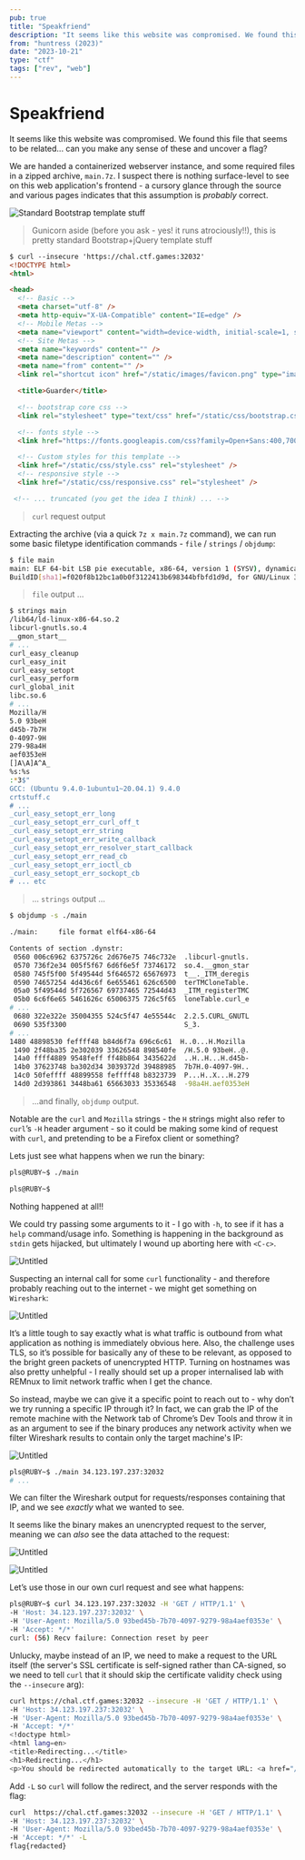 ```yaml
---
pub: true
title: "Speakfriend"
description: "It seems like this website was compromised. We found this file that seems to be related... can you make any sense of these and uncover a flag?"
from: "huntress (2023)"
date: "2023-10-21"
type: "ctf"
tags: ["rev", "web"]
---
```


# Speakfriend

<aside>
It seems like this website was compromised. We found this file that seems to be related... can you make any sense of these and uncover a flag?
</aside>

We are handed a containerized webserver instance, and some required files in a zipped archive, `main.7z`. I suspect there is nothing surface-level to see on this web application's frontend - a
cursory glance through the source and various pages indicates that this assumption is *probably* correct.

![Standard Bootstrap template stuff](/img/speakfriend_img/Untitled.png)

> Gunicorn aside (before you ask - yes! it runs atrociously!!), this is pretty standard Bootstrap+jQuery template stuff

```html
$ curl --insecure 'https://chal.ctf.games:32032'
<!DOCTYPE html>
<html>

<head>
  <!-- Basic -->
  <meta charset="utf-8" />
  <meta http-equiv="X-UA-Compatible" content="IE=edge" />
  <!-- Mobile Metas -->
  <meta name="viewport" content="width=device-width, initial-scale=1, shrink-to-fit=no" />
  <!-- Site Metas -->
  <meta name="keywords" content="" />
  <meta name="description" content="" />
  <meta name="from" content="" />
  <link rel="shortcut icon" href="/static/images/favicon.png" type="image/x-icon">

  <title>Guarder</title>

  <!-- bootstrap core css -->
  <link rel="stylesheet" type="text/css" href="/static/css/bootstrap.css" />

  <!-- fonts style -->
  <link href="https://fonts.googleapis.com/css?family=Open+Sans:400,700|Poppins:400,6&di ... " />

  <!-- Custom styles for this template -->
  <link href="/static/css/style.css" rel="stylesheet" />
  <!-- responsive style -->
  <link href="/static/css/responsive.css" rel="stylesheet" />

 <!-- ... truncated (you get the idea I think) ... -->
```
> `curl` request output

Extracting the archive (via a quick `7z x main.7z` command), we can run some basic filetype identification commands - `file` / `strings` / `objdump`:

```bash
$ file main
main: ELF 64-bit LSB pie executable, x86-64, version 1 (SYSV), dynamically linked, interpreter /lib64/ld-linux-x86-64.so.2, \
BuildID[sha1]=f020f8b12bc1a0b0f3122413b698344bfbfd1d9d, for GNU/Linux 3.2.0, not stripped
```
> `file` output ...


```bash
$ strings main
/lib64/ld-linux-x86-64.so.2
libcurl-gnutls.so.4
__gmon_start__
# ...
curl_easy_cleanup
curl_easy_init
curl_easy_setopt
curl_easy_perform
curl_global_init
libc.so.6
# ...
Mozilla/H
5.0 93beH
d45b-7b7H
0-4097-9H
279-98a4H
aef0353eH
[]A\A]A^A_
%s:%s
:*3$"
GCC: (Ubuntu 9.4.0-1ubuntu1~20.04.1) 9.4.0
crtstuff.c
# ...
_curl_easy_setopt_err_long
_curl_easy_setopt_err_curl_off_t
_curl_easy_setopt_err_string
_curl_easy_setopt_err_write_callback
_curl_easy_setopt_err_resolver_start_callback
_curl_easy_setopt_err_read_cb
_curl_easy_setopt_err_ioctl_cb
_curl_easy_setopt_err_sockopt_cb
# ... etc
```
> ... `strings` output ...


```bash
$ objdump -s ./main

./main:     file format elf64-x86-64

Contents of section .dynstr:
 0560 006c6962 6375726c 2d676e75 746c732e  .libcurl-gnutls.
 0570 736f2e34 005f5f67 6d6f6e5f 73746172  so.4.__gmon_star
 0580 745f5f00 5f49544d 5f646572 65676973  t__._ITM_deregis
 0590 74657254 4d436c6f 6e655461 626c6500  terTMCloneTable.
 05a0 5f49544d 5f726567 69737465 72544d43  _ITM_registerTMC
 05b0 6c6f6e65 5461626c 65006375 726c5f65  loneTable.curl_e
# ...
 0680 322e322e 35004355 524c5f47 4e55544c  2.2.5.CURL_GNUTL
 0690 535f3300                             S_3.
# ...
1480 48898530 feffff48 b84d6f7a 696c6c61  H..0...H.Mozilla
 1490 2f48ba35 2e302039 33626548 898540fe  /H.5.0 93beH..@.
 14a0 ffff4889 9548feff ff48b864 3435622d  ..H..H...H.d45b-
 14b0 37623748 ba302d34 3039372d 39488985  7b7H.0-4097-9H..
 14c0 50feffff 48899558 feffff48 b8323739  P...H..X...H.279
 14d0 2d393861 3448ba61 65663033 35336548  -98a4H.aef0353eH
```
> ...and finally, `objdump` output.

Notable are the `curl` and `Mozilla` strings - the `H` strings might also refer to `curl`’s `-H` header argument - so it could be making some kind of request with `curl`, and pretending to be a Firefox client or something?

Lets just see what happens when we run the binary:

```bash
pls@RUBY~$ ./main

pls@RUBY~$
```

Nothing happened at all!!

We could try passing some arguments to it - I go with `-h`, to see if it has a `help` command/usage info. Something is happening in the background as `stdin` gets
hijacked, but ultimately I wound up aborting here with `<C-c>`.

![Untitled](/img/speakfriend_img/Untitled%201.png)

Suspecting an internal call for some `curl` functionality - and therefore probably reaching out to the internet - we might get something on `Wireshark`:

![Untitled](/img/speakfriend_img/Untitled%202.png)

It’s a little tough to say exactly what is what traffic is outbound from what application as nothing is immediately obvious here. Also, the challenge uses TLS, so it’s possible for basically any of
these to be relevant, as opposed to the bright green packets of unencrypted HTTP. Turning on hostnames was also pretty unhelpful - I really should set up a proper internalised lab with REMnux
to limit network traffic when I get the chance.

So instead, maybe we can give it a specific point to reach out to - why don’t we try running a specific IP through it? In fact, we can grab the IP of the remote machine with the Network tab
of Chrome’s Dev Tools and throw it in as an argument to see if the binary produces any network activity when we filter Wireshark results to contain only the target machine's IP:

![Untitled](/img/speakfriend_img/Untitled%203.png)

```bash
pls@RUBY~$ ./main 34.123.197.237:32032
# ...
```

We can filter the Wireshark output for requests/responses containing that IP, and we see _exactly_ what we wanted to see.

It seems like the binary makes an unencrypted request to the server, meaning we can _also_ see the data attached to the request:

![Untitled](/img/speakfriend_img/Untitled%204.png)

![Untitled](/img/speakfriend_img/Untitled%205.png)

Let’s use those in our own curl request and see what happens:

```bash
pls@RUBY~$ curl 34.123.197.237:32032 -H 'GET / HTTP/1.1' \
-H 'Host: 34.123.197.237:32032' \
-H 'User-Agent: Mozilla/5.0 93bed45b-7b70-4097-9279-98a4aef0353e' \
-H 'Accept: */*'
curl: (56) Recv failure: Connection reset by peer
```

Unlucky, maybe instead of an IP, we need to make a request to the URL itself (the server's SSL certificate is self-signed rather than CA-signed, so we need to tell `curl` that it should skip the certificate validity check using the `--insecure` arg):

```bash
curl https://chal.ctf.games:32032 --insecure -H 'GET / HTTP/1.1' \
-H 'Host: 34.123.197.237:32032' \
-H 'User-Agent: Mozilla/5.0 93bed45b-7b70-4097-9279-98a4aef0353e' \
-H 'Accept: */*'
<!doctype html>
<html lang=en>
<title>Redirecting...</title>
<h1>Redirecting...</h1>
<p>You should be redirected automatically to the target URL: <a href="/93bed45b-7b70-4097-9279-98a4aef0353e/c2">/93bed45b-7b70-4097-9279-98a4aef0353e/c2</a>. If not, click the link.
```

Add `-L` so `curl` will follow the redirect, and the server responds with the flag:

```sh
curl  https://chal.ctf.games:32032 --insecure -H 'GET / HTTP/1.1' \
-H 'Host: 34.123.197.237:32032' \
-H 'User-Agent: Mozilla/5.0 93bed45b-7b70-4097-9279-98a4aef0353e' \
-H 'Accept: */*' -L
flag{redacted}
```
